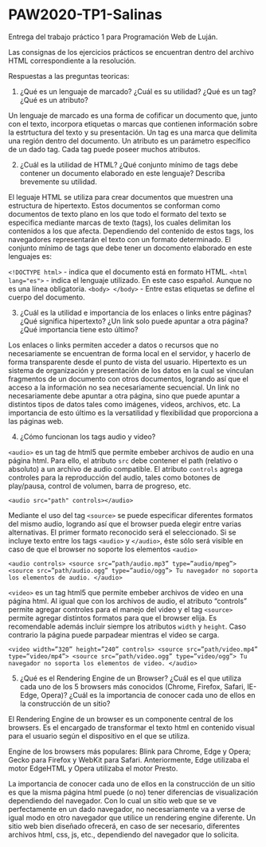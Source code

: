 # PAW2020-TP1-Salinas
 Entrega del trabajo práctico 1 para Programación Web de Luján.

Las consignas de los ejercicios prácticos se encuentran dentro del archivo HTML correspondiente a la resolución.

Respuestas a las preguntas teoricas:


 1. ¿Qué es un lenguaje de marcado? ¿Cuál es su utilidad? ¿Qué es un tag? ¿Qué es un atributo?

Un lenguaje de marcado es una forma de cofificar un documento que, junto con el texto, incorpora etiquetas o marcas que contienen información sobre la estrtuctura del texto y su presentación. Un tag es una marca que delimita una región dentro del documento. Un atributo es un parámetro específico de un dado tag. Cada tag puede poseer muchos atributos.



2. ¿Cuál es la utilidad de HTML? ¿Qué conjunto mínimo de tags debe contener un documento elaborado en este lenguaje? Describa brevemente su utilidad.

El leguaje HTML se utiliza para crear documentos que muestren una estructura de hipertexto. Estos documentos se conforman como documentos de texto plano en los que todo el formato del texto se especifica mediante marcas de texto (tags), los cuales delimitan los contenidos a los que afecta. Dependiendo del contenido de estos tags, los navegadores representarán el texto con un formato determinado.
El conjunto mínimo de tags que debe tener un docomento elaborado en este lenguajes es:

`<!DOCTYPE html>` - indica que el documento está en formato HTML.
`<html lang="es">` - indica el lenguaje utilizado.  En este caso español. Aunque no es una línea obligatoria.
`<body> </body>` - Entre estas etiquetas se define el cuerpo del documento.



3. ¿Cuál es la utilidad e importancia de los enlaces o links entre páginas? ¿Qué significa hipertexto? ¿Un link solo puede apuntar a otra página? ¿Qué importancia tiene esto último?

Los enlaces o links permiten acceder a datos o recursos que no necesariamente se encuentran de forma local en el servidor, y hacerlo de forma transparente desde el punto de vista del usuario.
Hipertexto es un sistema de organización y presentación de los datos en la cual se vinculan fragmentos de un documento con otros documentos, logrando así que el acceso a la información no sea necesariamente secuencial.
Un link no necesariamente debe apuntar a otra página, sino que puede apuntar a distintos tipos de datos tales como imágenes, videos, archivos, etc. La importancia de esto último es la versatilidad y flexibilidad que proporciona a las páginas web.



4. ¿Cómo funcionan los tags audio y video?

`<audio>` es un tag de html5 que permite embeber archivos de audio en una página html. Para ello, el atributo `src` debe contener el path (relativo o absoluto) a un archivo de audio compatible. 
El atributo `controls` agrega controles para la reproducción del audio, tales como botones de play/pausa, control de volumen, barra de progreso, etc.

`<audio src="path" controls></audio>`

Mediante el uso del tag `<source>` se puede especificar diferentes formatos del mismo audio, logrando así que el browser pueda elegir entre varias alternativas. El primer formato reconocido será el seleccionado. Si se incluye texto entre los tags `<audio>` y `</audio>`, éste sólo será visible en caso de que el browser no soporte los elementos `<audio>`

`<audio controls>
	<source src=”path/audio.mp3” type=”audio/mpeg”>
	<source src=”path/audio.ogg” type=”audio/ogg”>
	Tu navegador no soporta los elementos de audio.
</audio>`

`<video>` es un tag html5 que permite embeber archivos de video en una página html. Al igual que con los archivos de audio, el atributo “controls” permite agregar controles para el manejo del video y el tag `<source>` permite agregar distintos formatos para que el browser elija. Es recomendable además incluir siempre los atributos `width` y `height`. Caso contrario la página puede parpadear mientras el video se carga.

`<video width=”320” height=”240” controls>
	<source src=”path/video.mp4” type=”video/mp4”>
	<source src=”path/video.ogg” type=”video/ogg”>
	Tu navegador no soporta los elementos de video.
</audio>`



5. ¿Qué es el Rendering Engine de un Browser? ¿Cuál es el que utiliza cada uno de los 5 browsers más conocidos (Chrome, Firefox, Safari, IE-Edge, Opera)? ¿Cuál es la importancia de conocer cada uno de ellos en la construcción de un sitio?

El Rendering Engine de un browser es un componente central de los browsers. Es el encargado de transformar el texto html en contenido visual para el usuario según el dispositivo en el que se utiliza. 

Engine de los browsers más populares: Blink para Chrome, Edge y Opera; Gecko para Firefox y WebKit para Safari. Anteriormente, Edge utilizaba el motor EdgeHTML y Opera utilizaba el motor Presto.

La importancia de conocer cada uno de ellos en la construcción de un sitio es que la misma página html puede (o no) tener diferencias de visualización dependiendo del navegador. Con lo cual un sitio web que se ve perfectamente en un dado navegador, no necesariamente va a verse de igual modo en otro navegador que utilice un rendering engine diferente. Un sitio web bien diseñado ofrecerá, en caso de ser necesario, diferentes archivos html, css, js, etc., dependiendo del navegador que lo solicita.

